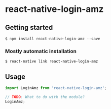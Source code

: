 # react-native-login-amz

## Getting started

`$ npm install react-native-login-amz --save`

### Mostly automatic installation

`$ react-native link react-native-login-amz`

## Usage
```javascript
import LoginAmz from 'react-native-login-amz';

// TODO: What to do with the module?
LoginAmz;
```
